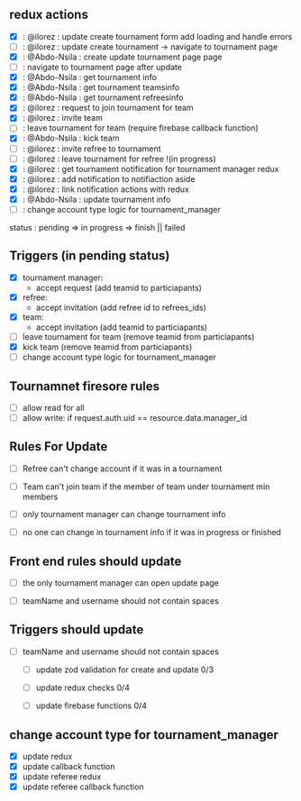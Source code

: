 ## redux actions

- [x] : @ilorez : update create tournament form add loading and handle errors
- [ ] : @ilorez : update create tournament -> navigate to tournament page
- [x] : @Abdo-Nsila : create update tournament page page
- [ ] : navigate to tournament page after update
- [x] : @Abdo-Nsila : get tournament info
- [x] : @Abdo-Nsila : get tournament teamsinfo
- [x] : @Abdo-Nsila : get tournament refreesinfo
- [x] : @ilorez : request to join tournament for team
- [x] : @ilorez : invite team
- [ ] : leave tournament for team (require firebase callback function)
- [x] : @Abdo-Nsila : kick team
- [ ] : @ilorez : invite refree to tournament
- [ ] : @ilorez : leave tournament for refree !(in progress)
- [x] : @ilorez : get tournament notification for tournament manager redux
- [x] : @ilorez : add notification to notifiaction aside
- [x] : @ilorez : link notification actions with redux
- [x] : @Abdo-Nsila : update tournament info
- [ ] : change account type logic for tournament_manager

status : pending => in progress => finish || failed

## Triggers (in pending status)

- [x] tournament manager:
  - accept request (add teamid to particiapants)
- [x] refree:
  - accept invitation (add refree id to refrees_ids)
- [x] team:
  - accept invitation (add teamid to particiapants)
- [ ] leave tournament for team (remove teamid from particiapants)
- [x] kick team (remove teamid from particiapants)
- [ ]  change account type logic for tournament_manager

## Tournamnet firesore rules

- [ ] allow read for all
- [ ] allow write: if request.auth.uid == resource.data.manager_id

## Rules For Update

- [ ] Refree can't change account if it was in a tournament
- [ ] Team can't join team if the member of team under tournament min members
- [ ] only tournament manager can change tournament info
- [ ] no one can change in tournament info if it was in progress or finished


## Front end rules should update
- [ ] the only tournament manager can open update page
- [ ] teamName and username should not contain spaces


## Triggers should update
- [ ] teamName and username should not contain spaces
  - [ ] update zod validation for create and update 0/3
  - [ ] update redux checks 0/4
  - [ ] update firebase functions 0/4


## change account type for tournament_manager
- [x] update redux
- [x] update callback function
- [x] update referee redux
- [x] update referee callback function